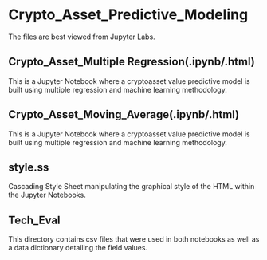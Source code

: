 # Crypto_Asset_Predictive_Modeling
The files are best viewed from Jupyter Labs.
## Crypto_Asset_Multiple Regression(.ipynb/.html)
This is a Jupyter Notebook where a cryptoasset value predictive model is built using multiple regression and machine learning methodology.
## Crypto_Asset_Moving_Average(.ipynb/.html)
This is a Jupyter Notebook where a cryptoasset value predictive model is built using multiple regression and machine learning methodology.
## style.ss
Cascading Style Sheet manipulating the graphical style of the HTML within the Jupyter Notebooks.
## Tech_Eval
This directory contains csv files that were used in both notebooks as well as a data dictionary detailing the field values.